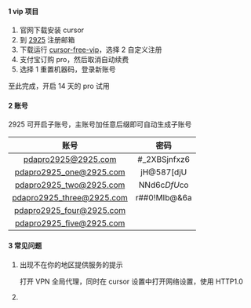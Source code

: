 #### 1 vip 项目

1. 官网下载安装 cursor
2. 到 [2925](https://2925.com) 注册邮箱
3. 下载运行 [cursor-free-vip](https://github.com/yeongpin/cursor-free-vip)，选择 2 自定义注册
4. 支付宝订购 pro，然后取消自动续费
4. 选择 1 重置机器码，登录新账号

至此完成，开启 14 天的 pro 试用

#### 2 账号

2925 可开启子账号，主账号加任意后缀即可自动生成子账号

|           账号            |     密码     |
| :-----------------------: | :----------: |
|    pdapro2925@2925.com    | #_2XBSjnfxz6 |
|  pdapro2925_one@2925.com  |  jH@587[djU  |
|  pdapro2925_two@2925.com  | NNd6c$DfU$co |
| pdapro2925_three@2925.com | r##0!MIb@&6a |
| pdapro2925_four@2925.com  |              |
| pdapro2925_five@2925.com  |              |

#### 3 常见问题

1. 出现不在你的地区提供服务的提示

   打开 VPN 全局代理，同时在 cursor 设置中打开网络设置，使用 HTTP1.0

2. 

